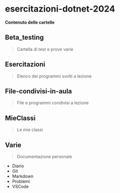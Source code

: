 # esercitazioni-dotnet-2024

**Contenuto delle cartelle**

## Beta_testing

> Cartella di test e prove varie

## Esercitazioni

> Elenco dei programmi svolti a lezione

## File-condivisi-in-aula

> File e programmi condivisi a lezione 

## MieClassi

> Le mie classi 

## Varie

> Documentazione personale

- Diario 
- Git
- Markdown
- Problemi
- VSCode
